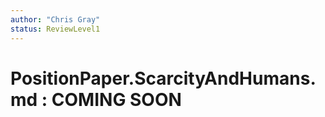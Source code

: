 ```yaml
---
author: "Chris Gray"
status: ReviewLevel1
---
```


# PositionPaper.ScarcityAndHumans.md  : COMING SOON
